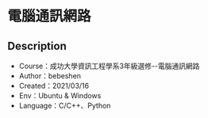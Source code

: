 # 電腦通訊網路

## Description

* Course：成功大學資訊工程學系3年級選修--電腦通訊網路
* Author：bebeshen
* Created：2021/03/16
* Env：Ubuntu & Windows
* Language：C/C++、Python
